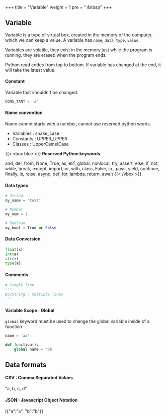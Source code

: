 +++
title = "Variable"
weight = 1
pre = "<i class='fas fa-pen'></i> &nbsp"
+++

## Variable

Variable is a type of virtual box, created in the memory of the computer, which we can keep a value. A variable has `name`, `data type`, `value`.

Variables are volatile, they exist in the memory just while the program is running. they are erased when the program ends.

Python read codes from top to bottom. If variable has changed at the end, it will take the latest value.

#### Constant

Variable that shouldn't be changed.

```python
CONS_TANT = 'a'
```

#### Name convention

Name cannot starts with a number, cannot use reserved python words.

- Variables : snake_case
- Constants : UPPER_UPPER
- Classes : UpperCamelCase

{{< vbox blue >}}
<b>Reserved Python keywords</b><br>

and, del, from, None, True, as, elif, global, nonlocal, try, assert, else, if, not, while, break, except, import, or, with, class, False, in , pass, yield, continue, finally, is, raise, async, def, for, lambda, return, await
{{< /vbox >}}

#### Data types

```python
# String
my_name = "text"

# Number
my_num = 1

# Boolean
my_bool = True or False
```

#### Data Conversion

```python
float(x)
int(a)
str(z)
type(a)
```

#### Comments

```python
# Single line
'''
DocString : multiple lines
'''
```

#### Variable Scope : Global

`global` keyword must be used to change the global variable inside of a function

```python
name = 'aa'

def function():
    global name = 'bb'
```

## Data formats

#### CSV : Comma Separated Values

"a, b, c, d"

#### JSON : Javascript Object Notation

[{"a":"a", "b":"b"}]
